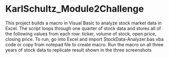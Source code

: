 # KarlSchultz_Module2Challenge
This project builds a macro in Visual Basic to analyze stock market data in Excel. The script loops through one quarter of stock data and stores all of the following values from each row: ticker, volume of stock, open price, closing price. To run, go into Excel and import StockData-Analyzer.bas vba code or copy from notepad file to create macro. Run the macro on all three years of stock data to replicate result shown in the three screenshots
